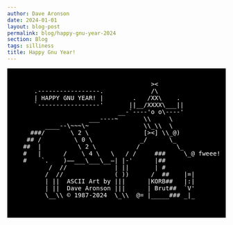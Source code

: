 ```yaml
---
author: Dave Aronson
date: 2024-01-01
layout: blog-post
permalink: blog/happy-gnu-year-2024
section: Blog
tags: silliness
title: Happy Gnu Year!
---
```

<pre style="background:black; color: white; padding: 2em">
                                    ><
    .-----------------.             /\
    | HAPPY GNU YEAR! |        .   /XX\    .
    `-----------------'       ||__/XXXX\___||
                           __-`----'o o\----'
                   ___----~       \\     \
       ____--\~~~\~               \\_\\  \
   ###/       \ 2 \               [><] \\_@)
  ## /         \ 0 \             _/      \_
 ##  |          \ 2 \           /          \_
 #   |      /    \ 4 \   \   / /     ###     \_@ fweee!
 #    `.    )——___\___\__—| |-'      |##
        /  //             | ||       | #
       /  //              ( ))      /  ##    |=|
       | ||  ASCII Art by |||      |KORB##   |:|
       | ||  Dave Aronson |||      | Brut##  `V'
       \__\\ &copy; 1987-2024  \_\\  @= |_____### _|_

</pre>
